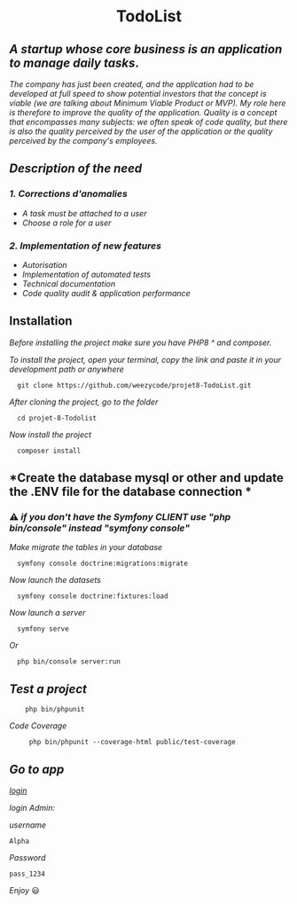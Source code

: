 
<h1 align="center">
TodoList
</h1>

## *A startup whose core business is an application to manage daily tasks*.

*The company has just been created, and the application had to be developed at full speed to show potential investors that the concept is viable (we are talking about Minimum Viable Product or MVP).*
*My role here is therefore to improve the quality of the application. Quality is a concept that encompasses many subjects: we often speak of code quality, but there is also the quality perceived by the user of the application or the quality perceived by the company's employees.*

## *Description of the need*

### *1. Corrections d'anomalies*

* *A task must be attached to a user*
* *Choose a role for a user*

### *2. Implementation of new features*

* *Autorisation*
* *Implementation of automated tests*
* *Technical documentation*
* *Code quality audit & application performance*

## Installation

*Before installing the project make sure you have PHP8 ^ and composer.*

*To install the project, open your terminal, copy the link and paste it in your development path or anywhere*

      git clone https://github.com/weezycode/projet8-TodoList.git

*After cloning the project, go to the folder*

      cd projet-8-Todolist

*Now install the project*

      composer install
## *Create the database mysql or other and update the .ENV file for the database connection * 


### :warning:  *if you don't have the Symfony CLIENT use  "php bin/console" instead "symfony console"*


*Make migrate the tables in your database*

      symfony console doctrine:migrations:migrate
*Now launch the datasets*

      symfony console doctrine:fixtures:load  
*Now launch a server* 

      symfony serve       
*Or*

      php bin/console server:run
      
 ## *Test a project*
 
        php bin/phpunit
 *Code Coverage*
 
         php bin/phpunit --coverage-html public/test-coverage 
      
## *Go to app*

 *[login](https://localhost:8000)*   


*login Admin:* 

*username*

    Alpha
*Password* 

    pass_1234
    
*Enjoy* 😃

